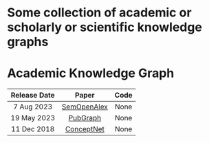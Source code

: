 # Some collection of  academic or scholarly or scientific knowledge graphs

# Academic Knowledge Graph
| Release Date | Paper | Code |
| :-----: | :----: | :----: |
| 7 Aug 2023 | [SemOpenAlex](https://arxiv.org/abs/2308.03671) | None |
| 19 May 2023 | [PubGraph](https://arxiv.org/abs/2302.02231) | None |
| 11 Dec 2018 | [ConceptNet]( https://arxiv.org/abs/1612.03975 ) | None |

 
